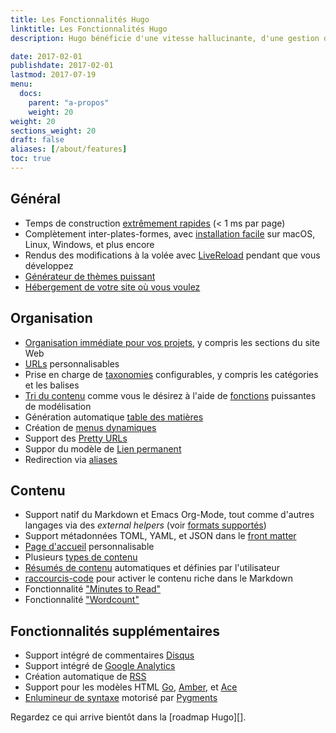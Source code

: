 ```yaml
---
title: Les Fonctionnalités Hugo
linktitle: Les Fonctionnalités Hugo
description: Hugo bénéficie d'une vitesse hallucinante, d'une gestion de contenu robuste et d'un langage de mise en page puissant, ce qui en fait un excellent outil pour toutes sortes de sites Web statiques.

date: 2017-02-01
publishdate: 2017-02-01
lastmod: 2017-07-19
menu:
  docs:
    parent: "a-propos"
    weight: 20
weight: 20
sections_weight: 20
draft: false
aliases: [/about/features]
toc: true
---
```


## Général

* Temps de construction [extrêmement rapides][Extremely fast] (&lt; 1 ms par page)
* Complètement inter-plates-formes, avec [installation facile][install] sur macOS, Linux, Windows, et plus encore
* Rendus des modifications à la volée avec  [LiveReload][] pendant que vous développez
* [Générateur de thèmes puissant][Powerful theming]
* [Hébergement de votre site où vous voulez][hostanywhere]

## Organisation
* [Organisation immédiate pour vos projets][organization for your projects], y compris les sections du site Web
* [URLs][] personnalisables 
* Prise en charge de [taxonomies][] configurables, y compris les catégories et les balises
* [Tri du contenu][Sort content] comme vous le désirez à l'aide de [fonctions][functions] puissantes de modélisation 
* Génération automatique [table des matières][table of contents]
* Création de [menus dynamiques][Dynamic menu]
* Support des [Pretty URLs][]
* Suppor du modèle de [Lien permanent][Permalink]
* Redirection via [aliases][]
 

## Contenu

* Support natif du Markdown et Emacs Org-Mode, tout comme d'autres langages via des *external helpers* (voir [formats supportés][supported formats])
* Support métadonnées TOML, YAML, et JSON dans le [front matter][]
* [Page d'accueil][homepage] personnalisable
* Plusieurs [types de contenu][content types]
* [Résumés de contenu][content summaries] automatiques et définies par l'utilisateur
* [raccourcis-code][Shortcodes] pour activer le contenu riche dans le Markdown
* Fonctionnalité ["Minutes to Read"][pagevars]
* Fonctionnalité ["Wordcount"][pagevars]

## Fonctionnalités supplémentaires

* Support intégré de commentaires [Disqus][] 
* Support intégré de [Google Analytics][] 
* Création automatique de [RSS][] 
* Support pour les modèles HTML [Go][], [Amber], et [Ace][] 
* [Enlumineur de syntaxe][Syntax highlighting] motorisé par [Pygments][]

Regardez ce qui arrive bientôt dans la [roadmap Hugo][].

[Ace]: /templates/alternatives/
[aliases]: /gestion-contenu/urls/#aliases
[Amber]: https://github.com/eknkc/amber
[content summaries]: /gestion-contenu/summaries/
[content types]: /gestion-contenu/types/
[Disqus]: https://disqus.com/
[Dynamic menu]: /templates/menu-templates/
[Extremely fast]: https://github.com/bep/hugo-benchmark
[front matter]: /gestion-contenu/front-matter/
[functions]: /fonctions/
[Go]: http://golang.org/pkg/html/template/
[Google Analytics]: https://google-analytics.com/
[homepage]: /templates/homepage/
[hostanywhere]: /hebergement-et-deploiement/
[Hugo roadmap]: /a-propos/roadmap
[install]: /demarrage/installer/
[LiveReload]: /demarrage/usage/
[organization for your projects]: /demarrage/structure-dossier/
[pagevars]: /variables/page/
[Permalink]: /gestion-contenu/urls/#permalinks
[Powerful theming]: /themes/
[Pretty URLs]: /gestion-contenu/urls/
[Pygments]: http://pygments.org/
[RSS]: /templates/rss/
[Shortcodes]: /gestion-contenu/shortcodes/
[sort content]: /templates/
[supported formats]: /gestion-contenu/formats/
[Syntax highlighting]: /outils/syntax-highlighting/
[table of contents]: /gestion-contenu/toc/
[taxonomies]: /gestion-contenu/taxonomies/
[URLs]: /gestion-contenu/urls/
